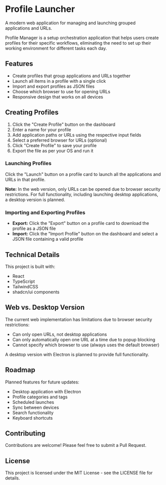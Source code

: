 
# Profile Launcher

A modern web application for managing and launching grouped applications and URLs.

Profile Manager is a setup orchestration application that helps users create profiles for their specific workflows, eliminating the need to set up their working environment for different tasks each day.

## Features

- Create profiles that group applications and URLs together
- Launch all items in a profile with a single click
- Import and export profiles as JSON files
- Choose which browser to use for opening URLs
- Responsive design that works on all devices

## Creating Profiles

1. Click the "Create Profile" button on the dashboard
2. Enter a name for your profile
3. Add application paths or URLs using the respective input fields
4. Select a preferred browser for URLs (optional)
5. Click "Create Profile" to save your profile
6. Export the file as per your OS and run it

### Launching Profiles

Click the "Launch" button on a profile card to launch all the applications and URLs in that profile. 

**Note:** In the web version, only URLs can be opened due to browser security restrictions. For full functionality, including launching desktop applications, a desktop version is planned.

### Importing and Exporting Profiles

- **Export:** Click the "Export" button on a profile card to download the profile as a JSON file
- **Import:** Click the "Import Profile" button on the dashboard and select a JSON file containing a valid profile

## Technical Details

This project is built with:

- React
- TypeScript
- TailwindCSS
- shadcn/ui components

## Web vs. Desktop Version

The current web implementation has limitations due to browser security restrictions:

- Can only open URLs, not desktop applications
- Can only automatically open one URL at a time due to popup blocking
- Cannot specify which browser to use (always uses the default browser)

A desktop version with Electron is planned to provide full functionality.

## Roadmap

Planned features for future updates:

- Desktop application with Electron
- Profile categories and tags
- Scheduled launches
- Sync between devices
- Search functionality
- Keyboard shortcuts

## Contributing

Contributions are welcome! Please feel free to submit a Pull Request.

## License

This project is licensed under the MIT License - see the LICENSE file for details.
